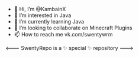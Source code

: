 - 👋 Hi, I’m @KambainX
- 👀 I’m interested in Java
- 🌱 I’m currently learning Java
- 💞️ I’m looking to collaborate on Minecraft Plugins
- 📫 How to reach me vk.com/swentywrm

<---
SwentyRepo is a ✨ special ✨ repository
--->
